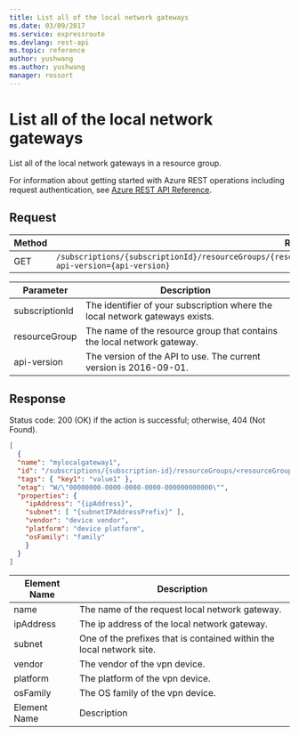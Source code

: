 ```yaml
---
title: List all of the local network gateways
ms.date: 03/09/2017
ms.service: expressroute
ms.devlang: rest-api
ms.topic: reference
author: yushwang
ms.author: yushwang
manager: rossort
---
```

# List all of the local network gateways
List all of the local network gateways in a resource group.  

For information about getting started with Azure REST operations including request authentication, see [Azure REST API Reference](../../index.md).

## Request  

|Method|Request URI|  
|------------|-----------------|  
|GET|`/subscriptions/{subscriptionId}/resourceGroups/{resourceGroup}/providers/microsoft.network/localnetworkgateways?api-version={api-version}`|  

| Parameter | Description |
| --------- | ----------- |
| subscriptionId | The identifier of your subscription where the local network gateways exists. |
| resourceGroup | The name of the resource group that contains the local network gateway. |
| api-version | The version of the API to use. The current version is 2016-09-01. | 
 
## Response  
 Status code: 200 (OK) if the action is successful; otherwise, 404 (Not Found).  
  
```json  
[  
  {  
  "name": "mylocalgateway1",  
  "id": "/subscriptions/{subscription-id}/resourceGroups/<resourceGroupName>/providers/microsoft.network/localNetworkGateways/mylocalgateway1",  
  "tags": { "key1": "value1" },  
  "etag": "W/\"00000000-0000-0000-0000-000000000000\"",  
  "properties": {  
    "ipAddress": "{ipAddress}",  
    "subnet": [ "{subnetIPAddressPrefix}" ],  
    "vendor": "device vendor",  
    "platform": "device platform",  
    "osFamily": "family"  
    }  
  }  
]  
```  
  
|Element Name|Description|  
|------------------|-----------------|  
|name|The name of the request local network gateway.|  
|ipAddress|The ip address of the local network gateway.|  
|subnet|One of the prefixes that is contained within the local network site.|  
|vendor|The vendor of the vpn device.|  
|platform|The platform of the vpn device.|  
|osFamily|The OS family of the vpn device.|  
|Element Name|Description|
